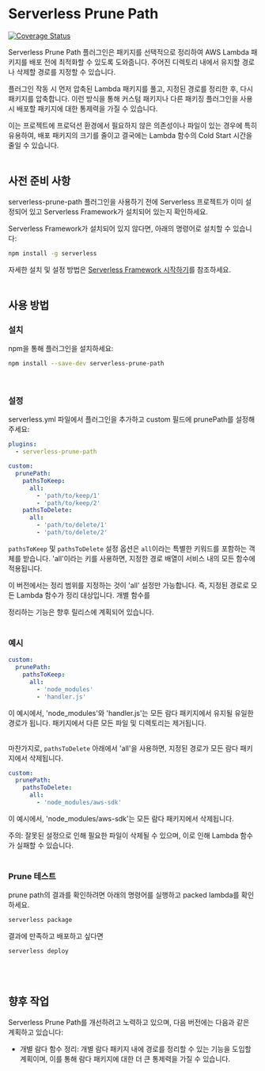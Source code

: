 # Serverless Prune Path
[![Coverage Status](https://coveralls.io/repos/github/grit-coding/serverless-prune-path/badge.svg?branch=main)](https://coveralls.io/github/grit-coding/serverless-prune-path?branch=main)
</br>

Serverless Prune Path 플러그인은 패키지를 선택적으로 정리하여 AWS Lambda 패키지를 배포 전에 최적화할 수 있도록 도와줍니다. 주어진 디렉토리 내에서 유지할 경로나 삭제할 경로를 지정할 수 있습니다.

플러그인 작동 시 먼저 압축된 Lambda 패키지를 풀고, 지정된 경로를 정리한 후, 다시 패키지를 압축합니다. 이런 방식을 통해 커스텀 패키지나 다른 패키징 플러그인을 사용시 배포할 패키지에 대한 통제력을 가질 수 있습니다.

이는 프로젝트에 프로덕션 환경에서 필요하지 않은 의존성이나 파일이 있는 경우에 특히 유용하여, 배포 패키지의 크기를 줄이고 결국에는 Lambda 함수의 Cold Start 시간을 줄일 수 있습니다.
</br>
</br>

## 사전 준비 사항
serverless-prune-path 플러그인을 사용하기 전에 Serverless 프로젝트가 이미 설정되어 있고 Serverless Framework가 설치되어 있는지 확인하세요.

Serverless Framework가 설치되어 있지 않다면, 아래의 명령어로 설치할 수 있습니다:

```bash
npm install -g serverless
```

자세한 설치 및 설정 방법은 [Serverless Framework 시작하기](https://www.serverless.com/framework/docs/tutorial)를 참조하세요.
</br>
</br>

## 사용 방법

### 설치

npm을 통해 플러그인을 설치하세요:
```bash
npm install --save-dev serverless-prune-path
```
</br>

### 설정

serverless.yml 파일에서 플러그인을 추가하고 custom 필드에 prunePath를 설정해주세요:

```yaml
plugins:
  - serverless-prune-path

custom:
  prunePath:
    pathsToKeep:
      all:
        - 'path/to/keep/1'
        - 'path/to/keep/2'
    pathsToDelete:
      all:
        - 'path/to/delete/1'
        - 'path/to/delete/2'
```

`pathsToKeep` 및 `pathsToDelete` 설정 옵션은 `all`이라는 특별한 키워드를 포함하는 객체를 받습니다. 'all'이라는 키를 사용하면, 지정한 경로 배열이 서비스 내의 모든 함수에 적용됩니다.

이 버전에서는 정리 범위를 지정하는 것이 'all' 설정만 가능합니다. 즉, 지정된 경로로 모든 Lambda 함수가 정리 대상입니다. 개별 함수를

 정리하는 기능은 향후 릴리스에 계획되어 있습니다.
</br>
</br>

### 예시

```yaml
custom:
  prunePath:
    pathsToKeep:
      all:
        - 'node_modules'
        - 'handler.js'
```

이 예시에서, 'node_modules'와 'handler.js'는 모든 람다 패키지에서 유지될 유일한 경로가 됩니다. 패키지에서 다른 모든 파일 및 디렉토리는 제거됩니다.
</br>
</br>

마찬가지로, `pathsToDelete` 아래에서 'all'을 사용하면, 지정된 경로가 모든 람다 패키지에서 삭제됩니다.

```yaml
custom:
  prunePath:
    pathsToDelete:
      all:
        - 'node_modules/aws-sdk'
```

이 예시에서, 'node_modules/aws-sdk'는 모든 람다 패키지에서 삭제됩니다.

주의: 잘못된 설정으로 인해 필요한 파일이 삭제될 수 있으며, 이로 인해 Lambda 함수가 실패할 수 있습니다.
</br>
</br>

### Prune 테스트

prune path의 결과를 확인하려면 아래의 명령어를 실행하고 packed lambda를 확인하세요.
```bash
serverless package
```
결과에 만족하고 배포하고 싶다면 
```bash
serverless deploy
```
</br>
</br>

## 향후 작업

Serverless Prune Path를 개선하려고 노력하고 있으며, 다음 버전에는 다음과 같은 계획하고 있습니다:

* 개별 람다 함수 정리: 개별 람다 패키지 내에 경로를 정리할 수 있는 기능을 도입할 계획이며, 이를 통해 람다 패키지에 대한 더 큰 통제력을 가질 수 있습니다.
